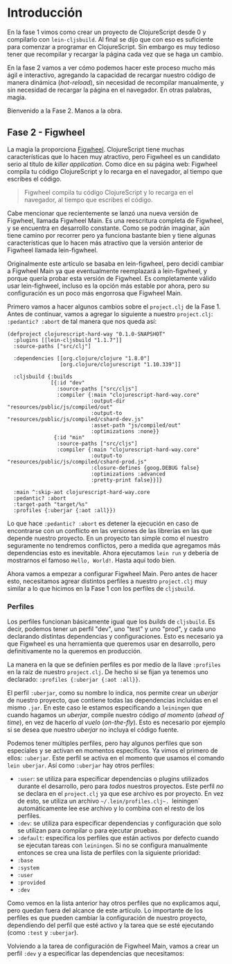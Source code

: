 # Introducción
En la fase 1 vimos como crear un proyecto de ClojureScript desde 0 y compilarlo con `lein-cljsbuild`. Al final se dijo que con eso es suficiente para comenzar a programar en ClojureScript. Sin embargo es muy tedioso tener que recompilar y recargar la página cada vez que se haga un cambio.

En la fase 2 vamos a ver cómo podemos hacer este proceso mucho más ágil e interactivo, agregando la capacidad de recargar nuestro código de manera dinámica (*hot-reload*), sin necesidad de recompilar manualmente, y sin necesidad de recargar la página en el navegador. En otras palabras, magia.

Bienvenido a la Fase 2. Manos a la obra.

## Fase 2 - Figwheel
La magia la proporciona [Figwheel](https://figwheel.org). ClojureScript tiene muchas características que lo hacen muy atractivo, pero Figwheel es un candidato serio al título de *killer application*. Como dice en su página web: Figwheel compila tu código ClojureScript y lo recarga en el navegador, al tiempo que escribes el código.

>Figwheel compila tu código ClojureScript y lo recarga en el navegador, al tiempo que escribes el código.

Cabe mencionar que recientemente se lanzó una nueva versión de Figwheel, llamada Figwheel Main. Es una reescritura completa de Figwheel, y se encuentra en desarrollo constante. Como se podrán imaginar, aún tiene camino por recorrer pero ya funciona bastante bien y tiene algunas características que lo hacen más atractivo que la versión anterior de Figwheel llamada lein-figwheel.

Originalmente este artículo se basaba en lein-figwheel, pero decidí cambiar a Figwheel Main ya que eventualmente reemplazará a lein-figwheel, y porque quería probar esta versión de Figwheel. Es completamente válido usar lein-fighweel, incluso es la opción más estable por ahora, pero su configuración es un poco más engorrosa que Figwheel Main.

Primero vamos a hacer algunos cambios sobre el `project.clj` de la Fase 1. Antes de continuar, vamos a agregar lo siguiente a nuestro `project.clj`: `:pedantic? :abort` de tal manera que nos queda así:

```
(defproject clojurescript-hard-way "0.1.0-SNAPSHOT"
  :plugins [[lein-cljsbuild "1.1.7"]]
  :source-paths ["src/clj"]

  :dependencies [[org.clojure/clojure "1.8.0"]
                 [org.clojure/clojurescript "1.10.339"]]

  :cljsbuild {:builds
              [{:id "dev"
                :source-paths ["src/cljs"]
                :compiler {:main "clojurescript-hard-way.core"
                           :output-dir "resources/public/js/compiled/out"
                           :output-to "resources/public/js/compiled/cshard-dev.js"
                           :asset-path "js/compiled/out"
                           :optimizations :none}}
               {:id "min"
                :source-paths ["src/cljs"]
                :compiler {:main "clojurescript-hard-way.core"
                           :output-to "resources/public/js/compiled/cshard-prod.js"
                           :closure-defines {goog.DEBUG false}
                           :optimizations :advanced
                           :pretty-print false}}]}

  :main ^:skip-aot clojurescript-hard-way.core
  :pedantic? :abort
  :target-path "target/%s"
  :profiles {:uberjar {:aot :all}})
```

Lo que hace `:pedantic? :abort` es detener la ejecución en caso de encontrarse con un conflicto en las versiones de las librerías en las que depende nuestro proyecto. En un proyecto tan simple como el nuestro seguramente no tendremos conflictos, pero a medida que agregamos más dependencias esto es inevitable. Ahora ejecutamos `lein run` y debería de mostrarnos el famoso `Hello, World!`. Hasta aquí todo bien.

Ahora vamos a empezar a configurar Figwheel Main. Pero antes de hacer esto, necesitamos agrear distintos perfiles a nuestro `project.clj` muy similar a lo que hicimos en la Fase 1 con los perfiles de `cljsbuild`.

### Perfiles
Los perfiles funcionan básicamente igual que los *builds* de `cljsbuild`. Es decir, podemos tener un perfil "dev", uno "test" y uno "prod", y cada uno declarando distintas dependencias y configuraciones. Esto es necesario ya que Figwheel es una herramienta que queremos usar en desarrollo, pero definitivamente no la queremos en producción.

La manera en la que se definien perfiles es por medio de la llave `:profiles` en la raíz de nuestro `project.clj`. De hecho si se fijan ya tenemos uno declarado: `:profiles {:uberjar {:aot :all}}`.

El perfil `:uberjar`, como su nombre lo indica, nos permite crear un *uberjar* de nuestro proyecto, que contiene todas las dependencias incluídas en el mismo `.jar`. En este caso le estamos especificando a `leiningen` que cuando hagamos un *uberjar*, compile nuestro código _al momento_ (*ahead of time*), en vez de hacerlo _al vuelo_ (*on-the-fly*). Esto es necesario por ejemplo si se desea que nuestro *uberjar* no incluya el código fuente.

Podemos tener múltiples perfiles, pero hay algunos perfiles que son especiales y se activan en momentos específicos. Ya vimos el primero de ellos: `:uberjar`. Este perfil se activa en el momento que usamos el comando `lein uberjar`. Así como `:uberjar` hay otros perfiles:

- `:user`: se utiliza para especificar dependencias o plugins utilizados durante el desarrollo, pero para _todos_ nuestros proyectos. Este perfil _no_ se declara en el `project.clj` ya que ese archivo es por proyecto. En vez de esto, se utiliza un archivo `~/.lein/profiles.clj~. `leiningen` automáticamente lee ese archivo y lo combina con el resto de los perfiles.
- `:dev`: se utiliza para especificar dependencias y configuración que solo se utilizan para compilar o para ejecutar pruebas.
- `:default`: especifica los perfiles que están activos por defecto cuando se ejecutan tareas con `leiningen`. Si no se configura manualmente entonces se crea una lista de perfiles con la siguiente prioridad:
 - `:base`
 - `:system`
 - `:user`
 - `:provided`
 - `:dev`

Como vemos en la lista anterior hay otros perfiles que no explicamos aquí, pero quedan fuera del alcance de este artículo. Lo importante de los perfiles es que pueden cambiar la configuración de nuestro proyecto, dependiendo del perfil que esté activo y la tarea que se esté ejecutando (como `:test` y `:uberjar`).

Volviendo a la tarea de configuración de Figwheel Main, vamos a crear un perfil `:dev` y a especificar las dependencias que necesitamos:

```

```